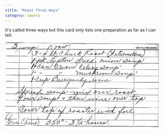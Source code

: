 ```yaml
---
title: "Roast Three Ways"
category: savory
---
```


It's called three ways but this card only lists one preparation as far as I can tell:

![](/images/recipe-roast-3ways.jpg)
